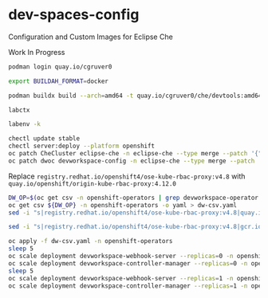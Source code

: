 # dev-spaces-config

Configuration and Custom Images for Eclipse Che

Work In Progress

```bash
podman login quay.io/cgruver0

export BUILDAH_FORMAT=docker

podman buildx build --arch=amd64 -t quay.io/cgruver0/che/devtools:amd64 .
```

```bash
labctx

labenv -k

chectl update stable
chectl server:deploy --platform openshift
oc patch CheCluster eclipse-che -n eclipse-che --type merge --patch '{"spec":{"devEnvironments":{"disableContainerBuildCapabilities":false}}}'
oc patch dwoc devworkspace-config -n eclipse-che --type merge --patch '{"config":{"workspace":{"containerSecurityContext":{"allowPrivilegeEscalation":true}}}}'
```

Replace `registry.redhat.io/openshift4/ose-kube-rbac-proxy:v4.8` with `quay.io/openshift/origin-kube-rbac-proxy:4.12.0`

```bash
DW_OP=$(oc get csv -n openshift-operators | grep devworkspace-operator | cut -d" " -f1)
oc get csv ${DW_OP} -n openshift-operators -o yaml > dw-csv.yaml
sed -i "s|registry.redhat.io/openshift4/ose-kube-rbac-proxy:v4.8|quay.io/openshift/origin-kube-rbac-proxy:4.12.0|g" dw-csv.yaml

sed -i "s|registry.redhat.io/openshift4/ose-kube-rbac-proxy:v4.8|gcr.io/kubebuilder/kube-rbac-proxy:v0.13.1|g" dw-csv.yaml

oc apply -f dw-csv.yaml -n openshift-operators
sleep 5
oc scale deployment devworkspace-webhook-server --replicas=0 -n openshift-operators
oc scale deployment devworkspace-controller-manager --replicas=0 -n openshift-operators
sleep 5
oc scale deployment devworkspace-webhook-server --replicas=1 -n openshift-operators
oc scale deployment devworkspace-controller-manager --replicas=1 -n openshift-operators
```
